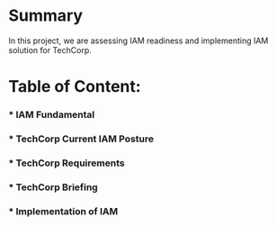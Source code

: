 # Summary
In this project, we are assessing IAM readiness and implementing IAM solution for TechCorp.

# Table of Content:
### * IAM Fundamental
### * TechCorp Current IAM Posture
### * TechCorp Requirements
### * TechCorp Briefing
### * Implementation of IAM 
